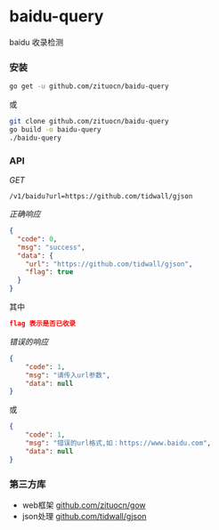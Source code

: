 # baidu-query

baidu 收录检测

### 安装

```sh
go get -u github.com/zituocn/baidu-query
```

或

```sh
git clone github.com/zituocn/baidu-query
go build -o baidu-query
./baidu-query
```



### API

*GET*

```
/v1/baidu?url=https://github.com/tidwall/gjson
```

*正确响应*

```json
{
  "code": 0,
  "msg": "success",
  "data": {
    "url": "https://github.com/tidwall/gjson",
    "flag": true
  }
}
```
其中

```json
flag 表示是否已收录
```

*错误的响应*

```json
{
    "code": 1,
    "msg": "请传入url参数",
    "data": null
}
```

或

```json
{
    "code": 1,
    "msg": "错误的url格式,如：https://www.baidu.com",
    "data": null
}
```


### 第三方库
* web框架 [github.com/zituocn/gow](github.com/zituocn/gow)
* json处理 [github.com/tidwall/gjson](github.com/tidwall/gjson)
